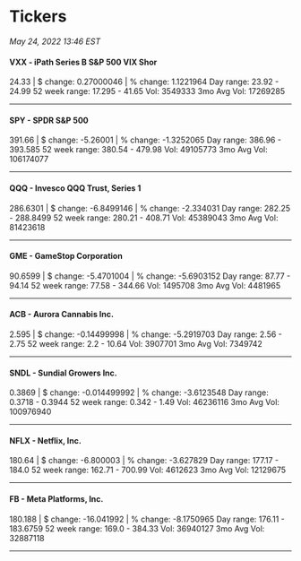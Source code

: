 # Tickers
*May 24, 2022 13:46 EST*

#### VXX - iPath Series B S&P 500 VIX Shor
24.33 | $ change: 0.27000046 | % change: 1.1221964
Day range: 23.92 - 24.99 52 week range: 17.295 - 41.65
Vol: 3549333 3mo Avg Vol: 17269285

---

#### SPY - SPDR S&P 500
391.66 | $ change: -5.26001 | % change: -1.3252065
Day range: 386.96 - 393.585 52 week range: 380.54 - 479.98
Vol: 49105773 3mo Avg Vol: 106174077

---

#### QQQ - Invesco QQQ Trust, Series 1
286.6301 | $ change: -6.8499146 | % change: -2.334031
Day range: 282.25 - 288.8499 52 week range: 280.21 - 408.71
Vol: 45389043 3mo Avg Vol: 81423618

---

#### GME - GameStop Corporation
90.6599 | $ change: -5.4701004 | % change: -5.6903152
Day range: 87.77 - 94.14 52 week range: 77.58 - 344.66
Vol: 1495708 3mo Avg Vol: 4481965

---

#### ACB - Aurora Cannabis Inc.
2.595 | $ change: -0.14499998 | % change: -5.2919703
Day range: 2.56 - 2.75 52 week range: 2.2 - 10.64
Vol: 3907701 3mo Avg Vol: 7349742

---

#### SNDL - Sundial Growers Inc.
0.3869 | $ change: -0.014499992 | % change: -3.6123548
Day range: 0.3718 - 0.3944 52 week range: 0.342 - 1.49
Vol: 46236116 3mo Avg Vol: 100976940

---

#### NFLX - Netflix, Inc.
180.64 | $ change: -6.800003 | % change: -3.627829
Day range: 177.17 - 184.0 52 week range: 162.71 - 700.99
Vol: 4612623 3mo Avg Vol: 12129675

---

#### FB - Meta Platforms, Inc.
180.188 | $ change: -16.041992 | % change: -8.1750965
Day range: 176.11 - 183.6759 52 week range: 169.0 - 384.33
Vol: 36940127 3mo Avg Vol: 32887118

---

